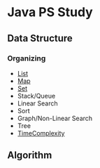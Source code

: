 # Java PS Study
## Data Structure
### Organizing
- [List](https://github.com/nanami-tomoe/JavaPS/blob/master/DataStructure/List.md)
- [Map](https://github.com/nanami-tomoe/JavaPS/blob/master/DataStructure/Map.md)
- [Set](https://github.com/nanami-tomoe/JavaPS/blob/master/DataStructure/Set.md)
- Stack/Queue
- Linear Search
- Sort
- Graph/Non-Linear Search
- Tree
- [TimeComplexity](https://github.com/nanami-tomoe/JavaPS/blob/master/DataStructure/TimeComplexity.md)
## Algorithm